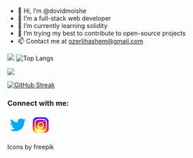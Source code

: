 - 👋 Hi, I’m @dovidmoishe
- 👀 I’m a full-stack web developer
- 🌱 I’m currently learning solidity 
- 💞️ I’m trying my best to contribute to open-source projects
- 📫 Contact me at ozerlihashem@gmail.com 

<!---
dovidmoishe/dovidmoishe is a ✨ special ✨ repository because its `README.md` (this file) appears on your GitHub profile.
You can click the Preview link to take a look at your changes.
--->
![](https://github-readme-stats.vercel.app/api?username=dovidmoishe&theme=tokyonight&show_icons=true) ![Top Langs](https://github-readme-stats.vercel.app/api/top-langs/?username=dovidmoishe&theme=tokyonight&layout=compact)

![](https://komarev.com/ghpvc/?username=dovidmoishe&color=red)

[![GitHub Streak](http://github-readme-streak-stats.herokuapp.com?user=dovidmoishe&theme=highcontrast&hide_border=true&border_radius=8)](https://git.io/streak-stats)


<h3 align="left">Connect with me:</h3>
<p align="left">
<a href="https://twitter.com/thekideveloper" target="blank"><svg xmlns="http://www.w3.org/2000/svg" x="0px" y="0px"
width="48" height="48"
viewBox="0 0 48 48">
<path fill="#03A9F4" d="M42,12.429c-1.323,0.586-2.746,0.977-4.247,1.162c1.526-0.906,2.7-2.351,3.251-4.058c-1.428,0.837-3.01,1.452-4.693,1.776C34.967,9.884,33.05,9,30.926,9c-4.08,0-7.387,3.278-7.387,7.32c0,0.572,0.067,1.129,0.193,1.67c-6.138-0.308-11.582-3.226-15.224-7.654c-0.64,1.082-1,2.349-1,3.686c0,2.541,1.301,4.778,3.285,6.096c-1.211-0.037-2.351-0.374-3.349-0.914c0,0.022,0,0.055,0,0.086c0,3.551,2.547,6.508,5.923,7.181c-0.617,0.169-1.269,0.263-1.941,0.263c-0.477,0-0.942-0.054-1.392-0.135c0.94,2.902,3.667,5.023,6.898,5.086c-2.528,1.96-5.712,3.134-9.174,3.134c-0.598,0-1.183-0.034-1.761-0.104C9.268,36.786,13.152,38,17.321,38c13.585,0,21.017-11.156,21.017-20.834c0-0.317-0.01-0.633-0.025-0.945C39.763,15.197,41.013,13.905,42,12.429"></path>
</svg></a>
<a href="https://instagram.com/thekideveloper" target="blank"><svg xmlns="http://www.w3.org/2000/svg" x="0px" y="0px"
width="48" height="48"
viewBox="0 0 48 48">
<path fill="#304ffe" d="M41.67,13.48c-0.4,0.26-0.97,0.5-1.21,0.77c-0.09,0.09-0.14,0.19-0.12,0.29v1.03l-0.3,1.01l-0.3,1l-0.33,1.1 l-0.68,2.25l-0.66,2.22l-0.5,1.67c0,0.26-0.01,0.52-0.03,0.77c-0.07,0.96-0.27,1.88-0.59,2.74c-0.19,0.53-0.42,1.04-0.7,1.52 c-0.1,0.19-0.22,0.38-0.34,0.56c-0.4,0.63-0.88,1.21-1.41,1.72c-0.41,0.41-0.86,0.79-1.35,1.11c0,0,0,0-0.01,0 c-0.08,0.07-0.17,0.13-0.27,0.18c-0.31,0.21-0.64,0.39-0.98,0.55c-0.23,0.12-0.46,0.22-0.7,0.31c-0.05,0.03-0.11,0.05-0.16,0.07 c-0.57,0.27-1.23,0.45-1.89,0.54c-0.04,0.01-0.07,0.01-0.11,0.02c-0.4,0.07-0.79,0.13-1.19,0.16c-0.18,0.02-0.37,0.03-0.55,0.03 l-0.71-0.04l-3.42-0.18c0-0.01-0.01,0-0.01,0l-1.72-0.09c-0.13,0-0.27,0-0.4-0.01c-0.54-0.02-1.06-0.08-1.58-0.19 c-0.01,0-0.01,0-0.01,0c-0.95-0.18-1.86-0.5-2.71-0.93c-0.47-0.24-0.93-0.51-1.36-0.82c-0.18-0.13-0.35-0.27-0.52-0.42 c-0.48-0.4-0.91-0.83-1.31-1.27c-0.06-0.06-0.11-0.12-0.16-0.18c-0.06-0.06-0.12-0.13-0.17-0.19c-0.38-0.48-0.7-0.97-0.96-1.49 c-0.24-0.46-0.43-0.95-0.58-1.49c-0.06-0.19-0.11-0.37-0.15-0.57c-0.01-0.01-0.02-0.03-0.02-0.05c-0.1-0.41-0.19-0.84-0.24-1.27 c-0.06-0.33-0.09-0.66-0.09-1c-0.02-0.13-0.02-0.27-0.02-0.4l1.91-2.95l1.87-2.88l0.85-1.31l0.77-1.18l0.26-0.41v-1.03 c0.02-0.23,0.03-0.47,0.02-0.69c-0.01-0.7-0.15-1.38-0.38-2.03c-0.22-0.69-0.53-1.34-0.85-1.94c-0.38-0.69-0.78-1.31-1.11-1.87 C14,7.4,13.66,6.73,13.75,6.26C14.47,6.09,15.23,6,16,6h16c4.18,0,7.78,2.6,9.27,6.26C41.43,12.65,41.57,13.06,41.67,13.48z"></path><path fill="#4928f4" d="M42,16v0.27l-1.38,0.8l-0.88,0.51l-0.97,0.56l-1.94,1.13l-1.9,1.1l-1.94,1.12l-0.77,0.45 c0,0.48-0.12,0.92-0.34,1.32c-0.31,0.58-0.83,1.06-1.49,1.47c-0.67,0.41-1.49,0.74-2.41,0.98c0,0,0-0.01-0.01,0 c-3.56,0.92-8.42,0.5-10.78-1.26c-0.66-0.49-1.12-1.09-1.32-1.78c-0.06-0.23-0.09-0.48-0.09-0.73v-7.19 c0.01-0.15-0.09-0.3-0.27-0.45c-0.54-0.43-1.81-0.84-3.23-1.25c-1.11-0.31-2.3-0.62-3.3-0.92c-0.79-0.24-1.46-0.48-1.86-0.71 c0.18-0.35,0.39-0.7,0.61-1.03c1.4-2.05,3.54-3.56,6.02-4.13C14.47,6.09,15.23,6,16,6h10.8c5.37,0.94,10.32,3.13,14.47,6.26 c0.16,0.39,0.3,0.8,0.4,1.22c0.18,0.66,0.29,1.34,0.32,2.05C42,15.68,42,15.84,42,16z"></path><path fill="#6200ea" d="M42,16v4.41l-0.22,0.68l-0.75,2.33l-0.78,2.4l-0.41,1.28l-0.38,1.19l-0.37,1.13l-0.36,1.12l-0.19,0.59 l-0.25,0.78c0,0.76-0.02,1.43-0.07,2c-0.01,0.06-0.02,0.12-0.02,0.18c-0.06,0.53-0.14,0.98-0.27,1.36 c-0.01,0.06-0.03,0.12-0.05,0.17c-0.26,0.72-0.65,1.18-1.23,1.48c-0.14,0.08-0.3,0.14-0.47,0.2c-0.53,0.18-1.2,0.27-2.02,0.32 c-0.6,0.04-1.29,0.05-2.07,0.05H31.4l-1.19-0.05L30,37.61l-2.17-0.09l-2.2-0.09l-7.25-0.3l-1.88-0.08h-0.26 c-0.78-0.01-1.45-0.06-2.03-0.14c-0.84-0.13-1.49-0.35-1.98-0.68c-0.7-0.45-1.11-1.11-1.35-2.03c-0.06-0.22-0.11-0.45-0.14-0.7 c-0.1-0.58-0.15-1.25-0.18-2c0-0.15,0-0.3-0.01-0.46c-0.01-0.01,0-0.01,0-0.01v-0.58c-0.01-0.29-0.01-0.59-0.01-0.9l0.05-1.61 l0.03-1.15l0.04-1.34v-0.19l0.07-2.46l0.07-2.46l0.07-2.31l0.06-2.27l0.02-0.6c0-0.31-1.05-0.49-2.22-0.64 c-0.93-0.12-1.95-0.23-2.56-0.37c0.05-0.23,0.1-0.46,0.16-0.68c0.18-0.72,0.45-1.4,0.79-2.05c0.18-0.35,0.39-0.7,0.61-1.03 c2.16-0.95,4.41-1.69,6.76-2.17c2.06-0.43,4.21-0.66,6.43-0.66c7.36,0,14.16,2.49,19.54,6.69c0.52,0.4,1.03,0.83,1.53,1.28 C42,15.68,42,15.84,42,16z"></path><path fill="#673ab7" d="M42,18.37v4.54l-0.55,1.06l-1.05,2.05l-0.56,1.08l-0.51,0.99l-0.22,0.43c0,0.31,0,0.61-0.02,0.9 c0,0.43-0.02,0.84-0.05,1.22c-0.04,0.45-0.1,0.86-0.16,1.24c-0.15,0.79-0.36,1.47-0.66,2.03c-0.04,0.07-0.08,0.14-0.12,0.2 c-0.11,0.18-0.24,0.35-0.38,0.51c-0.18,0.22-0.38,0.41-0.61,0.57c-0.34,0.26-0.74,0.47-1.2,0.63c-0.57,0.21-1.23,0.35-2.01,0.43 c-0.51,0.05-1.07,0.08-1.68,0.08l-0.42,0.02l-2.08,0.12h-0.01L27.5,36.6l-2.25,0.13l-3.1,0.18l-3.77,0.22l-0.55,0.03 c-0.51,0-0.99-0.03-1.45-0.09c-0.05-0.01-0.09-0.02-0.14-0.02c-0.68-0.11-1.3-0.29-1.86-0.54c-0.68-0.3-1.27-0.7-1.77-1.18 c-0.44-0.43-0.82-0.92-1.13-1.47c-0.07-0.13-0.14-0.25-0.2-0.39c-0.3-0.59-0.54-1.25-0.72-1.97c-0.03-0.12-0.06-0.25-0.08-0.38 c-0.06-0.23-0.11-0.47-0.14-0.72c-0.11-0.64-0.17-1.32-0.2-2.03v-0.01c-0.01-0.29-0.02-0.57-0.02-0.87l-0.49-1.17l-0.07-0.18 L9.5,25.99L8.75,24.2l-0.12-0.29l-0.72-1.73l-0.8-1.93c0,0,0,0-0.01,0L6.29,18.3L6,17.59V16c0-0.63,0.06-1.25,0.17-1.85 c0.05-0.23,0.1-0.46,0.16-0.68c0.85-0.49,1.74-0.94,2.65-1.34c2.08-0.93,4.31-1.62,6.62-2.04c1.72-0.31,3.51-0.48,5.32-0.48 c7.31,0,13.94,2.65,19.12,6.97c0.2,0.16,0.39,0.32,0.58,0.49C41.09,17.48,41.55,17.91,42,18.37z"></path><path fill="#8e24aa" d="M42,21.35v5.14l-0.57,1.19l-1.08,2.25l-0.01,0.03c0,0.43-0.02,0.82-0.05,1.17c-0.1,1.15-0.38,1.88-0.84,2.33 c-0.33,0.34-0.74,0.53-1.25,0.63c-0.03,0.01-0.07,0.01-0.1,0.02c-0.16,0.03-0.33,0.05-0.51,0.05c-0.62,0.06-1.35,0.02-2.19-0.04 c-0.09,0-0.19-0.01-0.29-0.02c-0.61-0.04-1.26-0.08-1.98-0.11c-0.39-0.01-0.8-0.02-1.22-0.02h-0.02l-1.01,0.08h-0.01l-2.27,0.16 l-2.59,0.2l-0.38,0.03l-3.03,0.22l-1.57,0.12l-1.55,0.11c-0.27,0-0.53,0-0.79-0.01c0,0-0.01-0.01-0.01,0 c-1.13-0.02-2.14-0.09-3.04-0.26c-0.83-0.14-1.56-0.36-2.18-0.69c-0.64-0.31-1.17-0.75-1.6-1.31c-0.41-0.55-0.71-1.24-0.9-2.07 c0-0.01,0-0.01,0-0.01c-0.14-0.67-0.22-1.45-0.22-2.33l-0.15-0.27L9.7,26.35l-0.13-0.22L9.5,25.99l-0.93-1.65l-0.46-0.83 l-0.58-1.03l-1-1.79L6,19.75v-3.68c0.88-0.58,1.79-1.09,2.73-1.55c1.14-0.58,2.32-1.07,3.55-1.47c1.34-0.44,2.74-0.79,4.17-1.02 c1.45-0.24,2.94-0.36,4.47-0.36c6.8,0,13.04,2.43,17.85,6.47c0.22,0.17,0.43,0.36,0.64,0.54c0.84,0.75,1.64,1.56,2.37,2.41 C41.86,21.18,41.94,21.26,42,21.35z"></path><path fill="#c2185b" d="M42,24.71v7.23c-0.24-0.14-0.57-0.31-0.98-0.49c-0.22-0.11-0.47-0.22-0.73-0.32 c-0.38-0.17-0.79-0.33-1.25-0.49c-0.1-0.04-0.2-0.07-0.31-0.1c-0.18-0.07-0.37-0.13-0.56-0.19c-0.59-0.18-1.24-0.35-1.92-0.5 c-0.26-0.05-0.53-0.1-0.8-0.14c-0.87-0.15-1.8-0.24-2.77-0.25c-0.08-0.01-0.17-0.01-0.25-0.01l-2.57,0.02l-3.5,0.02h-0.01 l-7.49,0.06c-2.38,0-3.84,0.57-4.72,0.8c0,0-0.01,0-0.01,0.01c-0.93,0.24-1.22,0.09-1.3-1.54c-0.02-0.45-0.03-1.03-0.03-1.74 l-0.56-0.43l-0.98-0.74l-0.6-0.46l-0.12-0.09L8.88,24.1l-0.25-0.19l-0.52-0.4l-0.96-0.72L6,21.91v-3.4 c0.1-0.08,0.19-0.15,0.29-0.21c1.45-1,3-1.85,4.64-2.54c1.46-0.62,3-1.11,4.58-1.46c0.43-0.09,0.87-0.18,1.32-0.24 c1.33-0.23,2.7-0.34,4.09-0.34c6.01,0,11.53,2.09,15.91,5.55c0.66,0.52,1.3,1.07,1.9,1.66c0.82,0.78,1.59,1.61,2.3,2.49 c0.14,0.18,0.28,0.36,0.42,0.55C41.64,24.21,41.82,24.46,42,24.71z"></path><path fill="#d81b60" d="M42,28.72V32c0,0.65-0.06,1.29-0.18,1.91c-0.18,0.92-0.49,1.8-0.91,2.62c-0.22,0.05-0.47,0.05-0.75,0.01 c-0.63-0.11-1.37-0.44-2.17-0.87c-0.04-0.01-0.08-0.03-0.11-0.05c-0.25-0.13-0.51-0.27-0.77-0.43c-0.53-0.29-1.09-0.61-1.65-0.91 c-0.12-0.06-0.24-0.12-0.35-0.18c-0.64-0.33-1.3-0.63-1.96-0.86c0,0,0,0-0.01,0c-0.14-0.05-0.29-0.1-0.44-0.14 c-0.57-0.16-1.15-0.26-1.71-0.26l-1.1-0.32l-4.87-1.41c0,0,0,0-0.01,0l-2.99-0.87h-0.01l-1.3-0.38c-3.76,0-6.07,1.6-7.19,0.99 c-0.44-0.23-0.7-0.81-0.79-1.95c-0.03-0.32-0.04-0.68-0.04-1.1l-1.17-0.57l-0.05-0.02h-0.01l-0.84-0.42L9.7,26.35l-0.07-0.03 l-0.17-0.09L7.5,25.28L6,24.55v-3.43c0.17-0.15,0.35-0.29,0.53-0.43c0.19-0.15,0.38-0.29,0.57-0.44c0.01,0,0.01,0,0.01,0 c1.18-0.85,2.43-1.6,3.76-2.22c1.55-0.74,3.2-1.31,4.91-1.68c0.25-0.06,0.51-0.12,0.77-0.16c1.42-0.27,2.88-0.41,4.37-0.41 c5.27,0,10.11,1.71,14.01,4.59c1.13,0.84,2.18,1.77,3.14,2.78c0.79,0.83,1.52,1.73,2.18,2.67c0.05,0.07,0.1,0.14,0.15,0.2 c0.37,0.54,0.71,1.09,1.03,1.66C41.64,28.02,41.82,28.37,42,28.72z"></path><path fill="#f50057" d="M41.82,33.91c-0.18,0.92-0.49,1.8-0.91,2.62c-0.19,0.37-0.4,0.72-0.63,1.06c-0.14,0.21-0.29,0.41-0.44,0.6 c-0.36-0.14-0.89-0.34-1.54-0.56c0,0,0,0,0-0.01c-0.49-0.17-1.05-0.35-1.65-0.52c-0.17-0.05-0.34-0.1-0.52-0.15 c-0.71-0.19-1.45-0.36-2.17-0.46c-0.6-0.1-1.19-0.16-1.74-0.16l-0.46-0.13h-0.01l-2.42-0.7l-1.49-0.43l-1.66-0.48h-0.01l-0.54-0.15 l-6.53-1.88l-1.88-0.54l-1.4-0.33l-2.28-0.54l-0.28-0.07c0,0,0,0-0.01,0l-2.29-0.53c0-0.01,0-0.01,0-0.01l-0.41-0.09l-0.21-0.05 l-1.67-0.39l-0.19-0.05l-1.42-1.17L6,27.9v-4.08c0.37-0.36,0.75-0.7,1.15-1.03c0.12-0.11,0.25-0.21,0.38-0.31 c0.12-0.1,0.25-0.2,0.38-0.3c0.91-0.69,1.87-1.31,2.89-1.84c1.3-0.7,2.68-1.26,4.13-1.66c0.28-0.09,0.56-0.17,0.85-0.23 c1.64-0.41,3.36-0.62,5.14-0.62c4.47,0,8.63,1.35,12.07,3.66c1.71,1.15,3.25,2.53,4.55,4.1c0.66,0.79,1.26,1.62,1.79,2.5 c0.05,0.07,0.09,0.13,0.13,0.2c0.32,0.53,0.62,1.08,0.89,1.64c0.25,0.5,0.47,1,0.67,1.52C41.34,32.25,41.6,33.07,41.82,33.91z"></path><path fill="#ff1744" d="M40.28,37.59c-0.14,0.21-0.29,0.41-0.44,0.6c-0.44,0.55-0.92,1.05-1.46,1.49c-0.47,0.39-0.97,0.74-1.5,1.04 c-0.2-0.05-0.4-0.11-0.61-0.19c-0.66-0.23-1.35-0.61-1.99-1.01c-0.96-0.61-1.79-1.27-2.16-1.57c-0.14-0.12-0.21-0.18-0.21-0.18 l-1.7-0.15L30,37.6l-2.2-0.19l-2.28-0.2l-3.37-0.3l-5.34-0.47l-0.02-0.01l-1.88-0.91l-1.9-0.92l-1.53-0.74l-0.33-0.16l-0.41-0.2 l-1.42-0.69L7.43,31.9l-0.59-0.29L6,31.35v-4.47c0.47-0.56,0.97-1.09,1.5-1.6c0.34-0.32,0.7-0.64,1.07-0.94 c0.06-0.05,0.12-0.1,0.18-0.14c0.04-0.05,0.09-0.08,0.13-0.1c0.59-0.48,1.21-0.91,1.85-1.3c0.74-0.47,1.52-0.89,2.33-1.24 c0.87-0.39,1.78-0.72,2.72-0.97c1.63-0.46,3.36-0.7,5.14-0.7c4.08,0,7.85,1.24,10.96,3.37c1.99,1.36,3.71,3.08,5.07,5.07 c0.45,0.64,0.85,1.32,1.22,2.02c0.13,0.26,0.26,0.52,0.37,0.78c0.12,0.25,0.23,0.5,0.34,0.75c0.21,0.52,0.4,1.04,0.57,1.58 c0.32,1,0.56,2.02,0.71,3.08C40.21,36.89,40.25,37.24,40.28,37.59z"></path><path fill="#ff5722" d="M38.39,39.42c0,0.08,0,0.17-0.01,0.26c-0.47,0.39-0.97,0.74-1.5,1.04c-0.22,0.12-0.44,0.24-0.67,0.34 c-0.23,0.11-0.46,0.21-0.7,0.3c-0.34-0.18-0.8-0.4-1.29-0.61c-0.69-0.31-1.44-0.59-2.02-0.68c-0.14-0.03-0.27-0.04-0.39-0.04 l-1.64-0.21h-0.02l-2.04-0.27l-2.06-0.27l-0.96-0.12l-7.56-0.98c-0.49,0-1.01-0.03-1.55-0.1c-0.66-0.06-1.35-0.16-2.04-0.3 c-0.68-0.12-1.37-0.28-2.03-0.45c-0.69-0.16-1.37-0.35-2-0.53c-0.73-0.22-1.41-0.43-1.98-0.62c-0.47-0.15-0.87-0.29-1.18-0.4 c-0.18-0.43-0.33-0.88-0.44-1.34C6.1,33.66,6,32.84,6,32v-1.67c0.32-0.53,0.67-1.05,1.06-1.54c0.71-0.94,1.52-1.8,2.4-2.56 c0.03-0.04,0.07-0.07,0.1-0.09l0.01-0.01c0.31-0.28,0.63-0.53,0.97-0.77c0.04-0.04,0.08-0.07,0.12-0.1 c0.16-0.12,0.33-0.24,0.51-0.35c1.43-0.97,3.01-1.73,4.7-2.24c1.6-0.48,3.29-0.73,5.05-0.73c3.49,0,6.75,1.03,9.47,2.79 c2.01,1.29,3.74,2.99,5.06,4.98c0.16,0.23,0.31,0.46,0.46,0.7c0.69,1.17,1.26,2.43,1.68,3.75c0.05,0.15,0.09,0.3,0.13,0.46 c0.08,0.27,0.15,0.55,0.21,0.83c0.02,0.07,0.04,0.14,0.06,0.22c0.14,0.63,0.24,1.29,0.31,1.95c0,0.01,0,0.01,0,0.01 C38.36,38.22,38.39,38.82,38.39,39.42z"></path><path fill="#ff6f00" d="M36.33,39.42c0,0.35-0.02,0.73-0.06,1.11c-0.02,0.18-0.04,0.36-0.06,0.53c-0.23,0.11-0.46,0.21-0.7,0.3 c-0.45,0.17-0.91,0.31-1.38,0.41c-0.32,0.07-0.65,0.13-0.98,0.16h-0.01c-0.31-0.19-0.67-0.42-1.04-0.68 c-0.67-0.47-1.37-1-1.93-1.43c-0.01-0.01-0.01-0.01-0.02-0.02c-0.59-0.45-1.01-0.79-1.01-0.79l-1.06,0.04l-2.04,0.07l-0.95,0.04 l-3.82,0.14l-3.23,0.12c-0.21,0.01-0.46,0.01-0.77,0h-0.01c-0.42-0.01-0.92-0.04-1.47-0.09c-0.64-0.05-1.34-0.11-2.05-0.18 c-0.69-0.08-1.39-0.16-2.06-0.24c-0.74-0.08-1.44-0.17-2.04-0.25c-0.47-0.06-0.88-0.11-1.21-0.15c-0.28-0.32-0.53-0.65-0.77-1.01 c-0.36-0.54-0.67-1.11-0.91-1.72c-0.18-0.43-0.33-0.88-0.44-1.34c0.29-0.89,0.67-1.73,1.12-2.54c0.36-0.66,0.78-1.29,1.24-1.89 c0.45-0.59,0.94-1.14,1.47-1.64v-0.01c0.15-0.15,0.3-0.29,0.45-0.42c0.28-0.26,0.57-0.5,0.87-0.73h0.01 c0.01-0.02,0.02-0.02,0.03-0.03c0.24-0.19,0.49-0.36,0.74-0.53c1.48-1.01,3.15-1.76,4.95-2.2c1.19-0.29,2.44-0.45,3.73-0.45 c2.54,0,4.94,0.61,7.05,1.71h0.01c1.81,0.93,3.41,2.21,4.7,3.75c0.71,0.82,1.32,1.72,1.82,2.67c0.35,0.64,0.65,1.31,0.9,1.99 c0.02,0.06,0.04,0.11,0.06,0.16c0.17,0.5,0.32,1.02,0.45,1.54c0.09,0.37,0.16,0.75,0.22,1.13c0.02,0.12,0.04,0.23,0.05,0.35 C36.28,37.99,36.33,38.7,36.33,39.42z"></path><path fill="#ff9800" d="M34.28,39.42v0.1c0,0.34-0.03,0.77-0.06,1.23c-0.03,0.34-0.06,0.69-0.09,1.02c-0.32,0.07-0.65,0.13-0.98,0.16 h-0.01C32.76,41.98,32.39,42,32,42h-1.75l-0.38-0.11l-1.97-0.6l-2-0.6l-4.63-1.39l-2-0.6c0,0-0.83,0.33-2,0.72h-0.01 c-0.45,0.15-0.94,0.31-1.46,0.47c-0.65,0.19-1.34,0.38-2.02,0.53c-0.7,0.16-1.39,0.28-2.01,0.33c-0.19,0.02-0.38,0.03-0.55,0.03 c-0.56-0.31-1.1-0.68-1.59-1.09c-0.43-0.36-0.83-0.75-1.2-1.18c-0.28-0.32-0.53-0.65-0.77-1.01c0.07-0.45,0.15-0.89,0.27-1.32 c0.3-1.19,0.77-2.33,1.39-3.37c0.34-0.59,0.72-1.16,1.16-1.69c0.01-0.03,0.04-0.06,0.07-0.08c-0.01-0.01,0-0.01,0-0.01 c0.13-0.17,0.27-0.33,0.41-0.48c0-0.01,0-0.01,0-0.01c0.41-0.44,0.83-0.86,1.29-1.25c0.16-0.13,0.31-0.26,0.48-0.39 c0.03-0.03,0.06-0.05,0.1-0.08c2.25-1.72,5.06-2.76,8.09-2.76c3.44,0,6.57,1.29,8.94,3.41c1.14,1.03,2.11,2.26,2.84,3.63 c0.06,0.1,0.12,0.21,0.17,0.32c0.09,0.18,0.18,0.37,0.26,0.57c0.33,0.72,0.59,1.48,0.77,2.26c0.02,0.08,0.04,0.16,0.06,0.24 c0.08,0.37,0.15,0.75,0.2,1.13C34.24,38.21,34.28,38.81,34.28,39.42z"></path><path fill="#ffc107" d="M32.22,39.42c0,0.2-0.01,0.42-0.02,0.65c-0.02,0.37-0.05,0.77-0.1,1.18c-0.02,0.25-0.06,0.5-0.1,0.75h-5.48 l-1.06-0.17l-4.14-0.66l-0.59-0.09l-1.35-0.22c-0.59,0-1.87,0.26-3.22,0.51c-0.71,0.13-1.43,0.27-2.08,0.36 c-0.08,0.01-0.16,0.02-0.23,0.03h-0.01c-0.7-0.15-1.38-0.38-2.02-0.68c-0.2-0.09-0.4-0.19-0.6-0.3c-0.56-0.31-1.1-0.68-1.59-1.09 c-0.01-0.12-0.02-0.22-0.02-0.27c0-0.26,0.01-0.51,0.03-0.76c0.04-0.64,0.13-1.26,0.27-1.86c0.22-0.91,0.54-1.79,0.97-2.6 c0.08-0.17,0.17-0.34,0.27-0.5c0.04-0.08,0.09-0.15,0.13-0.23c0.18-0.29,0.38-0.57,0.58-0.85c0.42-0.55,0.89-1.07,1.39-1.54 c0.01,0,0.01,0,0.01,0c0.04-0.04,0.08-0.08,0.12-0.11c0.05-0.04,0.09-0.09,0.14-0.12c0.2-0.18,0.4-0.34,0.61-0.49 c0-0.01,0.01-0.01,0.01-0.01c1.89-1.41,4.23-2.24,6.78-2.24c1.98,0,3.82,0.5,5.43,1.38h0.01c1.38,0.76,2.58,1.79,3.53,3.03 c0.37,0.48,0.7,0.99,0.98,1.53h0.01c0.05,0.1,0.1,0.2,0.15,0.3c0.3,0.59,0.54,1.21,0.72,1.85h0.01c0.01,0.05,0.03,0.1,0.04,0.15 c0.12,0.43,0.22,0.87,0.29,1.32c0.01,0.09,0.02,0.19,0.03,0.28C32.19,38.43,32.22,38.92,32.22,39.42z"></path><path fill="#ffd54f" d="M30.17,39.31c0,0.16,0,0.33-0.02,0.49v0.01c0,0.01,0,0.01,0,0.01c-0.02,0.72-0.12,1.43-0.28,2.07 c0,0.04-0.01,0.07-0.03,0.11h-4.67l-3.85-0.83l-0.51-0.11l-0.08,0.02l-4.27,0.88L16.27,42H16c-0.64,0-1.27-0.06-1.88-0.18 c-0.09-0.02-0.18-0.04-0.27-0.06h-0.01c-0.7-0.15-1.38-0.38-2.02-0.68c-0.02-0.11-0.04-0.22-0.05-0.33 c-0.07-0.43-0.1-0.88-0.1-1.33c0-0.17,0-0.34,0.01-0.51c0.03-0.54,0.11-1.07,0.23-1.58c0.08-0.38,0.19-0.75,0.32-1.1 c0.11-0.31,0.24-0.61,0.38-0.9c0.12-0.25,0.26-0.49,0.4-0.73c0.14-0.23,0.29-0.45,0.45-0.67c0.4-0.55,0.87-1.06,1.39-1.51 c0.3-0.26,0.63-0.51,0.97-0.73c1.46-0.96,3.21-1.52,5.1-1.52c0.37,0,0.73,0.02,1.08,0.07h0.02c1.07,0.12,2.07,0.42,2.99,0.87 c0.01,0,0.01,0,0.01,0c1.45,0.71,2.68,1.78,3.58,3.1c0.15,0.22,0.3,0.46,0.43,0.7c0.11,0.19,0.21,0.39,0.3,0.59 c0.14,0.31,0.27,0.64,0.38,0.97h0.01c0.11,0.37,0.21,0.74,0.28,1.13v0.01C30.11,38.16,30.17,38.73,30.17,39.31z"></path><path fill="#ffe082" d="M28.11,39.52v0.03c0,0.59-0.07,1.17-0.21,1.74c-0.05,0.24-0.12,0.48-0.21,0.71h-4.48l-2.29-0.63L18.63,42H16 c-0.64,0-1.27-0.06-1.88-0.18c-0.02-0.03-0.03-0.06-0.04-0.09c-0.14-0.43-0.25-0.86-0.3-1.31c-0.04-0.29-0.06-0.59-0.06-0.9 c0-0.12,0-0.25,0.02-0.37c0.01-0.47,0.08-0.93,0.2-1.37c0.06-0.3,0.15-0.59,0.27-0.87c0.04-0.14,0.1-0.27,0.17-0.4 c0.15-0.34,0.33-0.67,0.53-0.99c0.22-0.32,0.46-0.62,0.73-0.9c0.32-0.36,0.68-0.69,1.09-0.96c0.7-0.51,1.5-0.89,2.37-1.1 c0.58-0.16,1.19-0.24,1.82-0.24c2,0,3.79,0.8,5.09,2.09c0.05,0.05,0.11,0.11,0.16,0.18h0.01c0.14,0.15,0.27,0.3,0.4,0.47 c0.37,0.47,0.68,0.98,0.92,1.54c0.12,0.26,0.22,0.53,0.3,0.81c0.01,0.04,0.02,0.07,0.03,0.11c0.14,0.49,0.23,1,0.25,1.53 C28.1,39.2,28.11,39.36,28.11,39.52z"></path><path fill="#ffecb3" d="M26.06,39.52c0,0.41-0.05,0.8-0.16,1.17c-0.1,0.4-0.25,0.78-0.44,1.14c-0.03,0.06-0.1,0.17-0.1,0.17h-8.88 c-0.01-0.01-0.02-0.03-0.02-0.04c-0.12-0.19-0.22-0.38-0.3-0.59c-0.2-0.46-0.32-0.96-0.36-1.48c-0.02-0.12-0.02-0.25-0.02-0.37 c0-0.06,0-0.13,0.01-0.19c0.01-0.44,0.07-0.86,0.19-1.25c0.1-0.36,0.23-0.69,0.4-1.01c0,0,0.01-0.01,0.01-0.02 c0.12-0.21,0.25-0.42,0.4-0.62c0.49-0.66,1.14-1.2,1.89-1.55c0.01,0,0.01,0,0.01,0c0.24-0.12,0.49-0.22,0.75-0.29c0,0,0,0,0.01,0 c0.46-0.14,0.96-0.21,1.47-0.21c0.59,0,1.16,0.09,1.68,0.28c0.19,0.05,0.37,0.13,0.55,0.22c0,0,0,0,0.01,0 c0.86,0.41,1.59,1.05,2.09,1.85c0.1,0.15,0.19,0.31,0.27,0.48c0.04,0.07,0.08,0.15,0.11,0.22c0.23,0.52,0.37,1.09,0.41,1.69 c0.01,0.05,0.01,0.1,0.01,0.16C26.06,39.36,26.06,39.44,26.06,39.52z"></path><g><path fill="none" stroke="#fff" stroke-linecap="round" stroke-linejoin="round" stroke-miterlimit="10" stroke-width="2" d="M30,11H18c-3.9,0-7,3.1-7,7v12c0,3.9,3.1,7,7,7h12c3.9,0,7-3.1,7-7V18C37,14.1,33.9,11,30,11z"></path><circle cx="31" cy="16" r="1" fill="#fff"></circle></g><g><circle cx="24" cy="24" r="6" fill="none" stroke="#fff" stroke-linecap="round" stroke-linejoin="round" stroke-miterlimit="10" stroke-width="2"></circle></g>
</svg></a>
</p>
Icons by freepik
